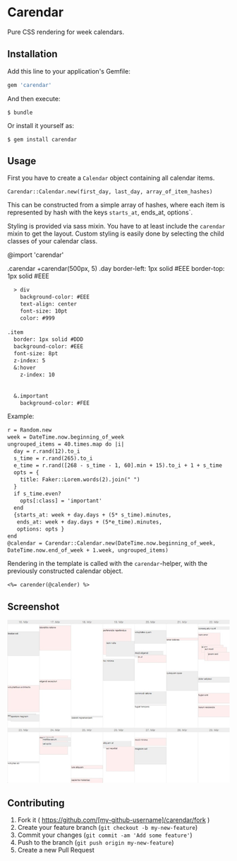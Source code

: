 # Carendar

Pure CSS rendering for week calendars.

## Installation

Add this line to your application's Gemfile:

```ruby
gem 'carendar'
```

And then execute:

    $ bundle

Or install it yourself as:

    $ gem install carendar

## Usage


First you have to create a `Calendar` object containing all calendar items.

    Carendar::Calendar.new(first_day, last_day, array_of_item_hashes)

This can be constructed from a simple array of hashes, where each item is represented by hash with the keys
`starts_at`, ends_at, options`.

Styling is provided via sass mixin. You have to at least include the `carendar` mixin to get
the layout.
Custom styling is easily done by selecting the child classes of your calendar class.


  @import 'carendar'

  .carendar
    +carendar(500px, 5)
    .day
      border-left: 1px solid #EEE
      border-top: 1px solid #EEE

      > div
        background-color: #EEE
        text-align: center
        font-size: 10pt
        color: #999

    .item
      border: 1px solid #DDD
      background-color: #EEE
      font-size: 8pt
      z-index: 5
      &:hover
        z-index: 10


      &.important
        background-color: #FEE


Example:

    r = Random.new
    week = DateTime.now.beginning_of_week
    ungrouped_items = 40.times.map do |i|
      day = r.rand(12).to_i
      s_time = r.rand(265).to_i
      e_time = r.rand([268 - s_time - 1, 60].min + 15).to_i + 1 + s_time
      opts = {
        title: Faker::Lorem.words(2).join(" ")
      }
      if s_time.even?
        opts[:class] = 'important'
      end
      {starts_at: week + day.days + (5* s_time).minutes,
       ends_at: week + day.days + (5*e_time).minutes,
       options: opts }
    end
    @calendar = Carendar::Calendar.new(DateTime.now.beginning_of_week, DateTime.now.end_of_week + 1.week, ungrouped_items)

Rendering in the template is called with the `carendar`-helper, with the previously constructed calendar object.

    <%= carender(@calender) %>

## Screenshot

![screenshot of sample calendar rendering](https://raw.githubusercontent.com/axelerator/carendar/master/screenshot.jpg)


## Contributing

1. Fork it ( https://github.com/[my-github-username]/carendar/fork )
2. Create your feature branch (`git checkout -b my-new-feature`)
3. Commit your changes (`git commit -am 'Add some feature'`)
4. Push to the branch (`git push origin my-new-feature`)
5. Create a new Pull Request
